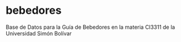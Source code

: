 # bebedores
Base de Datos para la Guía de Bebedores en la materia CI3311 de la Universidad Simón Bolívar
